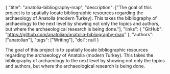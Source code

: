 {
  "title": "anatolia-bibliography-map",
  "description": ["The goal of this project is to spatially locate bibliographic resources regarding the archaeology of Anatolia (modern Turkey). This takes the bibliography of archaeology to the next level by showing not only the topics and authors, but where the archaeological research is being done."],
  "links": {
    "GitHub": "https://github.com/anatolian/anatolia-bibliography-map"
  },
  "authors": ["anatolian"],
  "tags": ["Writing"],
  "doi": null
}

<!-- Generated by csv2md.R – do not edit by hand -->

The goal of this project is to spatially locate bibliographic resources regarding the archaeology of Anatolia (modern Turkey). This takes the bibliography of archaeology to the next level by showing not only the topics and authors, but where the archaeological research is being done.